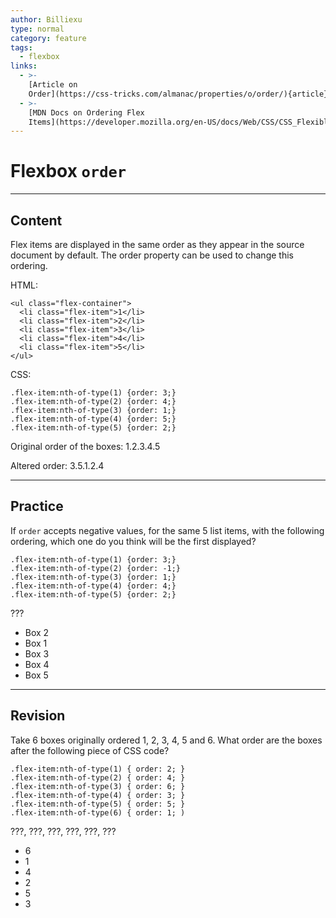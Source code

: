 ```yaml
---
author: Billiexu
type: normal
category: feature
tags:
  - flexbox
links:
  - >-
    [Article on
    Order](https://css-tricks.com/almanac/properties/o/order/){article}
  - >-
    [MDN Docs on Ordering Flex
    Items](https://developer.mozilla.org/en-US/docs/Web/CSS/CSS_Flexible_Box_Layout/Ordering_Flex_Items){documentation}
---
```


# Flexbox `order`


---

## Content

Flex items are displayed in the same order as they appear in the source document by default. The order property can be used to change this ordering.

HTML:

```plain-text
<ul class="flex-container">
  <li class="flex-item">1</li>
  <li class="flex-item">2</li>
  <li class="flex-item">3</li>
  <li class="flex-item">4</li>
  <li class="flex-item">5</li>
</ul>

```

CSS:

```plain-text
.flex-item:nth-of-type(1) {order: 3;}
.flex-item:nth-of-type(2) {order: 4;}
.flex-item:nth-of-type(3) {order: 1;}
.flex-item:nth-of-type(4) {order: 5;}
.flex-item:nth-of-type(5) {order: 2;}

```

Original order of the boxes: 1.2.3.4.5

Altered order: 3.5.1.2.4


---

## Practice

If `order` accepts negative values,  for the same 5 list items, with the following ordering, which one do you think will be the first displayed?

```plain-text
.flex-item:nth-of-type(1) {order: 3;}
.flex-item:nth-of-type(2) {order: -1;}
.flex-item:nth-of-type(3) {order: 1;}
.flex-item:nth-of-type(4) {order: 4;}
.flex-item:nth-of-type(5) {order: 2;}
```

???

- Box 2
- Box 1
- Box 3
- Box 4
- Box 5


---

## Revision

Take 6 boxes originally ordered 1, 2, 3, 4, 5 and 6. What order are the boxes after the following piece of CSS code?

```plain-text
.flex-item:nth-of-type(1) { order: 2; }
.flex-item:nth-of-type(2) { order: 4; }
.flex-item:nth-of-type(3) { order: 6; }
.flex-item:nth-of-type(4) { order: 3; }
.flex-item:nth-of-type(5) { order: 5; }
.flex-item:nth-of-type(6) { order: 1; )
```

???, ???, ???, ???, ???, ???

- 6
- 1
- 4
- 2
- 5
- 3
